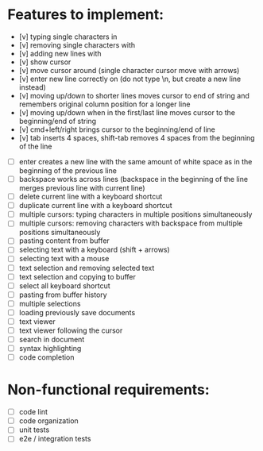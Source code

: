 # Features to implement:
- [v] typing single characters in
- [v] removing single characters with <Backspace>
- [v] adding new lines with <Enter>
- [v] show cursor
- [v] move cursor around (single character cursor move with arrows)
- [v] enter new line correctly on <enter> (do not type \n, but create a new line instead)
- [v] moving up/down to shorter lines moves cursor to end of string and remembers original column position for a longer line
- [v] moving up/down when in the first/last line moves cursor to the beginning/end of string
- [v] cmd+left/right brings cursor to the beginning/end of line
- [v] tab inserts 4 spaces, shift-tab removes 4 spaces from the beginning of the line
- [ ] enter creates a new line with the same amount of white space as in the beginning of the previous line
- [ ] backspace works across lines (backspace in the beginning of the line merges previous line with current line)
- [ ] delete current line with a keyboard shortcut
- [ ] duplicate current line with a keyboard shortcut
- [ ] multiple cursors: typing characters in multiple positions simultaneously
- [ ] multiple cursors: removing characters with backspace from multiple positions simultaneously
- [ ] pasting content from buffer
- [ ] selecting text with a keyboard (shift + arrows)
- [ ] selecting text with a mouse
- [ ] text selection and removing selected text
- [ ] text selection and copying to buffer
- [ ] select all keyboard shortcut  
- [ ] pasting from buffer history
- [ ] multiple selections
- [ ] loading previously save documents
- [ ] text viewer
- [ ] text viewer following the cursor
- [ ] search in document
- [ ] syntax highlighting
- [ ] code completion

# Non-functional requirements:
- [ ] code lint
- [ ] code organization
- [ ] unit tests
- [ ] e2e / integration tests